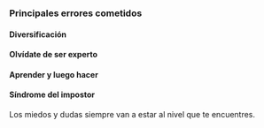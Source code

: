 ### Principales errores cometidos


#### Diversificación


#### Olvídate de ser experto


#### Aprender y luego hacer


#### Síndrome del impostor
Los miedos y dudas siempre van a estar al nivel que te encuentres.
